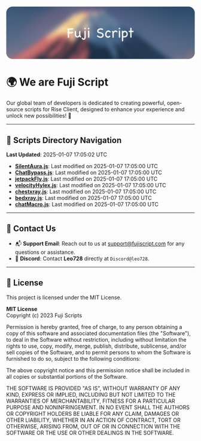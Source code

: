 ![Banner](.github/b.webp)

# 🌍 **We are Fuji Script**

Our global team of developers is dedicated to creating powerful, open-source scripts for Rise Client, designed to enhance your experience and unlock new possibilities! 🌟

---
<!-- SCRIPTS_NAVIGATION_START -->
## 📂 **Scripts Directory Navigation**

**Last Updated**: 2025-01-07 17:05:02 UTC

- **[SilentAura.js](scripts/SilentAura.js)**: Last modified on 2025-01-07 17:05:00 UTC
- **[ChatBypass.js](scripts/ChatBypass.js)**: Last modified on 2025-01-07 17:05:00 UTC
- **[jetpackFly.js](scripts/jetpackFly.js)**: Last modified on 2025-01-07 17:05:00 UTC
- **[velocityHylex.js](scripts/velocityHylex.js)**: Last modified on 2025-01-07 17:05:00 UTC
- **[chestxray.js](scripts/chestxray.js)**: Last modified on 2025-01-07 17:05:00 UTC
- **[bedxray.js](scripts/bedxray.js)**: Last modified on 2025-01-07 17:05:00 UTC
- **[chatMacro.js](scripts/chatMacro.js)**: Last modified on 2025-01-07 17:05:00 UTC

<!-- SCRIPTS_NAVIGATION_END -->

---

## 💬 **Contact Us**  
- 📬 **Support Email**: Reach out to us at [support@fujiscript.com](mailto:support@fujiscript.com) for any questions or assistance.  
- 💬 **Discord**: Contact **Leo728** directly at `Discord@leo728`.

---

## 📜 **License**

This project is licensed under the MIT License.  

**MIT License**  
Copyright (c) 2023 Fuji Scripts  

Permission is hereby granted, free of charge, to any person obtaining a copy of this software and associated documentation files (the "Software"), to deal in the Software without restriction, including without limitation the rights to use, copy, modify, merge, publish, distribute, sublicense, and/or sell copies of the Software, and to permit persons to whom the Software is furnished to do so, subject to the following conditions:  

The above copyright notice and this permission notice shall be included in all copies or substantial portions of the Software.  

THE SOFTWARE IS PROVIDED "AS IS", WITHOUT WARRANTY OF ANY KIND, EXPRESS OR IMPLIED, INCLUDING BUT NOT LIMITED TO THE WARRANTIES OF MERCHANTABILITY, FITNESS FOR A PARTICULAR PURPOSE AND NONINFRINGEMENT. IN NO EVENT SHALL THE AUTHORS OR COPYRIGHT HOLDERS BE LIABLE FOR ANY CLAIM, DAMAGES OR OTHER LIABILITY, WHETHER IN AN ACTION OF CONTRACT, TORT OR OTHERWISE, ARISING FROM, OUT OF OR IN CONNECTION WITH THE SOFTWARE OR THE USE OR OTHER DEALINGS IN THE SOFTWARE.  
